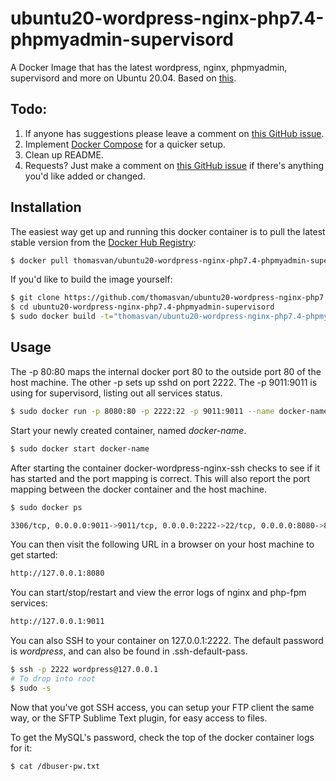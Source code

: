 # ubuntu20-wordpress-nginx-php7.4-phpmyadmin-supervisord

A Docker Image that has the latest wordpress, nginx, phpmyadmin, supervisord and more on Ubuntu 20.04.
Based on [this](https://hub.docker.com/r/thomasvan/ubuntu20-wordpress-nginx-php7.4-phpmyadmin-supervisord/).

## Todo:

1. If anyone has suggestions please leave a comment on [this GitHub issue](https://github.com/thomasvan/ubuntu20-wordpress-nginx-php7.4-phpmyadmin-supervisord/issues/1).
2. Implement [Docker Compose](https://docs.docker.com/compose/) for a quicker setup.
3. Clean up README.
4. Requests? Just make a comment on [this GitHub issue](https://github.com/thomasvan/ubuntu20-wordpress-nginx-php7.4-phpmyadmin-supervisord/issues/2) if there's anything you'd like added or changed.

## Installation

The easiest way get up and running this docker container is to pull the latest stable version from the [Docker Hub Registry](https://hub.docker.com/r/thomasvan/ubuntu20-wordpress-nginx-php7.4-phpmyadmin-supervisord/):

```bash
$ docker pull thomasvan/ubuntu20-wordpress-nginx-php7.4-phpmyadmin-supervisord:latest
```

If you'd like to build the image yourself:

```bash
$ git clone https://github.com/thomasvan/ubuntu20-wordpress-nginx-php7.4-phpmyadmin-supervisord.git
$ cd ubuntu20-wordpress-nginx-php7.4-phpmyadmin-supervisord
$ sudo docker build -t="thomasvan/ubuntu20-wordpress-nginx-php7.4-phpmyadmin-supervisord" .
```

## Usage

The -p 80:80 maps the internal docker port 80 to the outside port 80 of the host machine. The other -p sets up sshd on port 2222.
The -p 9011:9011 is using for supervisord, listing out all services status.

```bash
$ sudo docker run -p 8080:80 -p 2222:22 -p 9011:9011 --name docker-name -d thomasvan/ubuntu20-wordpress-nginx-php7.4-phpmyadmin-supervisord:latest
```

Start your newly created container, named _docker-name_.

```bash
$ sudo docker start docker-name
```

After starting the container docker-wordpress-nginx-ssh checks to see if it has started and the port mapping is correct. This will also report the port mapping between the docker container and the host machine.

```bash
$ sudo docker ps

3306/tcp, 0.0.0.0:9011->9011/tcp, 0.0.0.0:2222->22/tcp, 0.0.0.0:8080->80/tcp
```

You can then visit the following URL in a browser on your host machine to get started:

```bash
http://127.0.0.1:8080
```

You can start/stop/restart and view the error logs of nginx and php-fpm services:

```bash
http://127.0.0.1:9011
```

You can also SSH to your container on 127.0.0.1:2222. The default password is _wordpress_, and can also be found in .ssh-default-pass.

```bash
$ ssh -p 2222 wordpress@127.0.0.1
# To drop into root
$ sudo -s
```

Now that you've got SSH access, you can setup your FTP client the same way, or the SFTP Sublime Text plugin, for easy access to files.

To get the MySQL's password, check the top of the docker container logs for it:

```bash
$ cat /dbuser-pw.txt
```
